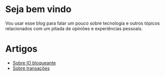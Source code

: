 # Seja bem vindo

Vou usar esse blog para falar um pouco sobre tecnologia e outros tópicos
relacionados com um pitada de opiniões e experiências pessoais.

# Artigos

- [Sobre IO bloqueante](pages/about-blocking-io)
- [Sobre transações](pages/about-transactions)
